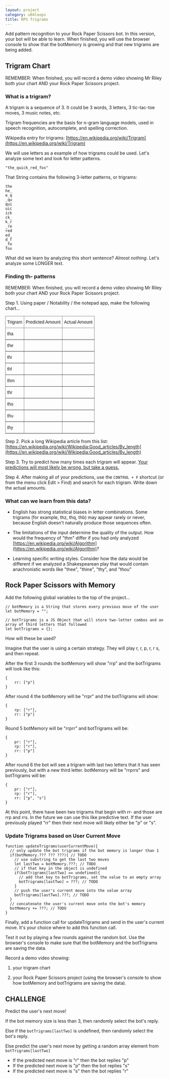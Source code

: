 ```yaml
---
layout: project
category: u04loops
title: RPS Trigrams
---
```


Add pattern recognition to your Rock Paper Scissors bot. In this version, your bot will be able to learn. When finished, you will use the browser console to show that the botMemory is growing and that new trigrams are being added.

## Trigram Chart

REMEMBER: When finished, you will record a demo video showing Mr Riley both your chart AND your Rock Paper Scissors project.

### What is a trigram?

A trigram is a sequence of 3. It could be 3 words, 3 letters, 3 tic-tac-toe moves, 3 music notes, etc.

Trigram frequencies are the basis for n-gram language models, used in speech recognition, autocomplete, and spelling correction.

Wikipedia entry for trigrams: [https://en.wikipedia.org/wiki/Trigram](https://en.wikipedia.org/wiki/Trigram)

We will use letters as a example of how trigrams could be used. Let's analyze some text and look for letter patterns. 

`"the_quick_red_fox"`

That String contains the following 3-letter patterns, or trigrams:
```
the
he_
e_q
_qu
qui
uic
ick
ck_
k_r
_re
red
ed_
d_f
_fo
fox
```

What did we learn by analyzing this short sentence? *Almost nothing*. Let's analyze some LONGER text.

### Finding th- patterns

REMEMBER: When finished, you will record a demo video showing Mr Riley both your chart AND your Rock Paper Scissors project.

Step 1. Using paper / Notability / the notepad app, make the following chart...

<style type="text/css">
.tg  {border-collapse:collapse;border-spacing:0;}
.tg td{border-color:black;border-style:solid;border-width:1px;font-family:Arial, sans-serif;font-size:14px;
  overflow:hidden;padding:10px 5px;word-break:normal;}
.tg th{border-color:black;border-style:solid;border-width:1px;font-family:Arial, sans-serif;font-size:14px;
  font-weight:normal;overflow:hidden;padding:10px 5px;word-break:normal;}
.tg .tg-0pky{border-color:inherit;text-align:left;vertical-align:top}
</style>
<table class="tg"><thead>
  <tr>
    <th class="tg-0pky">Trigram</th>
    <th class="tg-0pky">Predicted Amount</th>
    <th class="tg-0pky">Actual Amount</th>
  </tr></thead>
<tbody>
  <tr>
    <td class="tg-0pky">tha</td>
    <td class="tg-0pky"></td>
    <td class="tg-0pky"></td>
  </tr>
  <tr>
    <td class="tg-0pky">the</td>
    <td class="tg-0pky"></td>
    <td class="tg-0pky"></td>
  </tr>
  <tr>
    <td class="tg-0pky">thi</td>
    <td class="tg-0pky"></td>
    <td class="tg-0pky"></td>
  </tr>
   <tr>
    <td class="tg-0pky">thl</td>
    <td class="tg-0pky"></td>
    <td class="tg-0pky"></td>
  </tr>
<tr>
    <td class="tg-0pky">thm</td>
    <td class="tg-0pky"></td>
    <td class="tg-0pky"></td>
  </tr>
  <tr>
    <td class="tg-0pky">thr</td>
    <td class="tg-0pky"></td>
    <td class="tg-0pky"></td>
  </tr>
  <tr>
    <td class="tg-0pky">tho</td>
    <td class="tg-0pky"></td>
    <td class="tg-0pky"></td>
  </tr>
  <tr>
    <td class="tg-0pky">thu</td>
    <td class="tg-0pky"></td>
    <td class="tg-0pky"></td>
  </tr>
  <tr>
    <td class="tg-0pky">thy</td>
    <td class="tg-0pky"></td>
    <td class="tg-0pky"></td>
  </tr>
</tbody>
</table>



Step 2. Pick a long Wikipedia article from this list: [https://en.wikipedia.org/wiki/Wikipedia:Good_articles/By_length](https://en.wikipedia.org/wiki/Wikipedia:Good_articles/By_length)

Step 3. Try to predict how many times each trigram will appear. <u>Your predictions will most likely be wrong, but take a guess.</u>

Step 4. After making all of your predictions, use the `CONTROL + F` shortcut (or from the menu click Edit > Find) and search for each trigram. Write down the actual amounts.

### What can we learn from this data? 

- English has strong statistical biases in letter combinations. Some trigrams (for example, thz, thq, thb) may appear rarely or never, because English doesn't naturally produce those sequences often.

- The limitations of the input determine the quality of the output. How would the frequency of "thm" differ if you had only analyzed [https://en.wikipedia.org/wiki/Algorithm](https://en.wikipedia.org/wiki/Algorithm)?

- Learning specific writing styles. Consider how the data would be different if we analyzed a Shakespearean play that would contain anachronistic words like "thee", "thine", "thy", and "thou"

## Rock Paper Scissors with Memory

Add the following global variables to the top of the project...
```
// botMemory is a String that stores every previous move of the user
let botMemory = "";

// botTrigrams is a JS Object that will store two-letter combos and an array of third letters that followed
let botTrigrams = {};
```

How will these be used?

Imagine that the user is using a certain strategy. They will play r, r, p, r, r s, and then repeat.

After the first 3 rounds the botMemory will show "rrp" and the botTrigrams will look like this:
```
{
    rr: ["p"]
}
```

After round 4 the botMemory will be "rrpr" and the botTrigrams will show:
```
{
    rp: ["r"],
    rr: ["p"]
}
```

Round 5 botMemory will be "rrprr" and botTrigrams will be:
```
{
    pr: ["r"],
    rp: ["r"],
    rr: ["p"]
}
```

After round 6 the bot will see a trigram with last two letters that it has seen previously, but with a new third letter. botMemory will be "rrprrs" and botTrigrams will be:
```
{
    pr: ["r"],
    rp: ["r"],
    rr: ["p", "s"]
}
```

At this point, there have been two trigrams that begin with rr- and those are rrp and rrs. In the future we can use this like predictive text. If the user previously played "rr" then their next move will likely either be "p" or "s".

### Update Trigrams based on User Current Move

```
function updateTrigrams(userCurrentMove){
  // only update the bot trigrams if the bot memory is longer than 1
  if(botMemory.??? ??? ???){ // TODO
    // use substring to get the last two moves
    let lastTwo = botMemory.???; // TODO
    // if that key in the object is undefined
    if(botTrigrams[lastTwo] == undefined){
      // add that key to botTrigrams, set the value to an empty array
      botTrigrams[lastTwo] = ???; // TODO
    } 
    // push the user's current move into the value array
    botTrigrams[lastTwo].???; // TODO
  }
  // concatenate the user's current move onto the bot's memory
  botMemory += ???; // TODO
}
```

Finally, add a function call for updateTrigrams and send in the user's current move. It's your choice where to add this function call.

Test it out by playing a few rounds against the random bot. Use the browser's console to make sure that the botMemory and the botTrigrams are saving the data.


Record a demo video showing:

1. your trigram chart

2. your Rock Paper Scissors project (using the browser's console to show how botMemory and botTrigrams are saving the data).

## CHALLENGE 

Predict the user's next move!

If the bot memory size is less than 3, then randomly select the bot's reply.

Else if the `botTrigrams[lastTwo]` is undefined, then randomly select the bot's reply.

Else predict the user's next move by getting a random array element from `botTrigrams[lastTwo]`

- If the predicted next move is "r" then the bot replies "p"
- If the predicted next move is "p" then the bot replies "s"
- If the predicted next move is "s" then the bot replies "r"
